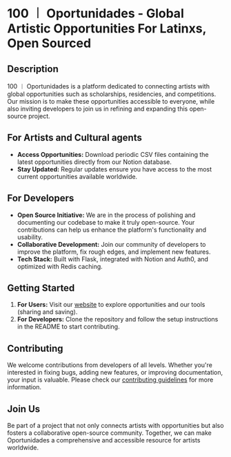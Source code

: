# 100 ︱ Oportunidades - Global Artistic Opportunities For Latinxs, Open Sourced

## Description

100 ︱ Oportunidades is a platform dedicated to connecting artists with global opportunities such as scholarships, residencies, and competitions. Our mission is to make these opportunities accessible to everyone, while also inviting developers to join us in refining and expanding this open-source project.

## For Artists and Cultural agents

- **Access Opportunities:** Download periodic CSV files containing the latest opportunities directly from our Notion database.
- **Stay Updated:** Regular updates ensure you have access to the most current opportunities available worldwide.

## For Developers

- **Open Source Initiative:** We are in the process of polishing and documenting our codebase to make it truly open-source. Your contributions can help us enhance the platform's functionality and usability.
- **Collaborative Development:** Join our community of developers to improve the platform, fix rough edges, and implement new features.
- **Tech Stack:** Built with Flask, integrated with Notion and Auth0, and optimized with Redis caching.

## Getting Started

1. **For Users:** Visit our [website](http://oportunidades-vercel.vercel.app) to explore opportunities and our tools (sharing and saving).
2. **For Developers:** Clone the repository and follow the setup instructions in the README to start contributing.

## Contributing

We welcome contributions from developers of all levels. Whether you're interested in fixing bugs, adding new features, or improving documentation, your input is valuable. Please check our [contributing guidelines](CONTRIBUTING.md) for more information.

## Join Us

Be part of a project that not only connects artists with opportunities but also fosters a collaborative open-source community. Together, we can make Oportunidades a comprehensive and accessible resource for artists worldwide.
